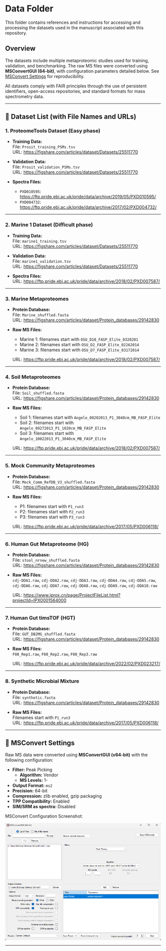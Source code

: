# Data Folder

This folder contains references and instructions for accessing and processing the datasets used in the manuscript associated with this repository.

## Overview

The datasets include multiple metaproteomic studies used for training, validation, and benchmarking. The raw MS files were converted using **MSConvertGUI (64-bit)**, with configuration parameters detailed below. See [MSConvert Settings](#msconvert-settings) for reproducibility.

All datasets comply with FAIR principles through the use of persistent identifiers, open-access repositories, and standard formats for mass spectrometry data.

---

## 📁 Dataset List (with File Names and URLs)

### 1. **ProteomeTools Dataset (Easy phase)**

- **Training Data:**  
  File: `Prosit_training_PSMs.tsv`  
  URL: https://figshare.com/articles/dataset/Datasets/25511770

- **Validation Data:**  
  File: `Prosit_validation_PSMs.tsv`  
  URL: https://figshare.com/articles/dataset/Datasets/25511770

- **Spectra Files:**  
  - `PXD010595`: https://ftp.pride.ebi.ac.uk/pride/data/archive/2019/05/PXD010595/  
  - `PXD004732`: https://ftp.pride.ebi.ac.uk/pride/data/archive/2017/02/PXD004732/

---

### 2. **Marine 1 Dataset (Difficult phase)**

- **Training Data:**  
  File: `marine1_training.tsv`  
  URL: https://figshare.com/articles/dataset/Datasets/25511770

- **Validation Data:**  
  File: `marine1_validation.tsv`  
  URL: https://figshare.com/articles/dataset/Datasets/25511770

- **Spectra Files:**  
  URL: https://ftp.pride.ebi.ac.uk/pride/data/archive/2018/02/PXD007587/

---

### 3. **Marine Metaproteomes**

- **Protein Database:**  
  File: `Marine_shuffled.fasta`  
  URL: https://figshare.com/articles/dataset/Protein_databases/29142830

- **Raw MS Files:**
  - Marine 1: filenames start with `OSU_D10_FASP_Elite_0320201`
  - Marine 2: filenames start with `OSU_D2_FASP_Elite_02262014`
  - Marine 3: filenames start with `OSU_D7_FASP_Elite_03172014`

  URL: https://ftp.pride.ebi.ac.uk/pride/data/archive/2018/02/PXD007587/

---

### 4. **Soil Metaproteomes**

- **Protein Database:**  
  File: `Soil_shuffled.fasta`  
  URL: https://figshare.com/articles/dataset/Protein_databases/29142830

- **Raw MS Files:**
  - Soil 1: filenames start with `Angelo_08202013_P1_3040cm_MB_FASP_Elite`
  - Soil 2: filenames start with `Angelo_09272013_P1_1020cm_MB_FASP_Elite`
  - Soil 3: filenames start with `Angelo_10022013_P1_3040cm_MB_FASP_Elite`

  URL: https://ftp.pride.ebi.ac.uk/pride/data/archive/2018/02/PXD007587/

---

### 5. **Mock Community Metaproteomes**

- **Protein Database:**  
  File: `Mock_Comm_RefDB_V3_shuffled.fasta`  
  URL: https://figshare.com/articles/dataset/Protein_databases/29142830

- **Raw MS Files:**
  - P1: filenames start with `P1_run3`
  - P2: filenames start with `P2_run3`
  - P3: filenames start with `P3_run3`

  URL: https://ftp.pride.ebi.ac.uk/pride/data/archive/2017/05/PXD006118/

---

### 6. **Human Gut Metaproteome (HG)**

- **Protein Database:**  
  File: `stool_nrnew_shuffled.fasta`  
  URL: https://figshare.com/articles/dataset/Protein_databases/29142830

- **Raw MS Files:**  
  `cdj-DDA1.raw`, `cdj-DDA2.raw`, `cdj-DDA3.raw`, `cdj-DDA4.raw`, `cdj-DDA5.raw`,  
  `cdj-DDA6.raw`, `cdj-DDA7.raw`, `cdj-DDA8.raw`, `cdj-DDA9.raw`, `cdj-DDA10.raw`

  URL: https://www.iprox.cn/page/ProjectFileList.html?projectId=IPX0001564000

---

### 7. **Human Gut timsTOF (HGT)**

- **Protein Database:**  
  File: `GUT_DB2MG_shuffled.fasta`  
  URL: https://figshare.com/articles/dataset/Protein_databases/29142830

- **Raw MS Files:**  
  `F08_Rep1.raw`, `F08_Rep2.raw`, `F08_Rep3.raw`

  URL: https://ftp.pride.ebi.ac.uk/pride/data/archive/2022/02/PXD023217/

---

### 8. **Synthetic Microbial Mixture**

- **Protein Database:**  
  File: `synthetic.fasta`  
  URL: https://figshare.com/articles/dataset/Protein_databases/29142830

- **Raw MS Files:**  
  Filenames start with `P1_run3`  
  URL: https://ftp.pride.ebi.ac.uk/pride/data/archive/2017/05/PXD006118/

---

## 🔧 MSConvert Settings

Raw MS data were converted using **MSConvertGUI (v64-bit)** with the following configuration:

- **Filter:** Peak Picking  
  - **Algorithm:** Vendor  
  - **MS Levels:** 1-  
- **Output Format:** `ms2`  
- **Precision:** 64-bit  
- **Compression:** zlib enabled, gzip packaging  
- **TPP Compatibility:** Enabled  
- **SIM/SRM as spectra:** Disabled  

MSConvert Configuration Screenshot:

![MSConvert Settings](./msconvert.png)

---
